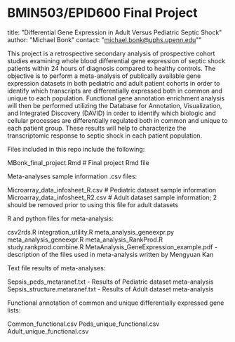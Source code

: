 # BMIN503/EPID600 Final Project

title: "Differential Gene Expression in Adult Versus Pediatric Septic Shock"
author: "Michael Bonk"
contact: "michael.bonk@uphs.upenn.edu""

This project is a retrospective secondary analysis of prospective cohort studies examining whole blood differential gene expression of septic shock patients within 24 hours of diagnosis compared to healthy controls. The objective is to perform a meta-analysis of publically available gene expression datasets in both pediatric and adult patient cohorts in order to identify which transcripts are differentially expressed both in common and unique to each population. Functional gene annotation enrichment analysis will then be performed utilizing the Database for Annotation, Visualization, and Integrated Discovery (DAVID) in order to identify which biologic and cellular processes are differentially regulated both in common and unique to each patient group. These results will help to characterize the transcriptomic response to septic shock in each patient population. 

Files included in this repo include the following:

MBonk_final_project.Rmd # Final project Rmd file

Meta-analyses sample information .csv files:

Microarray_data_infosheet_R.csv # Pediatric dataset sample information
Microarray_data_infosheet_R2.csv # Adult dataset sample information; 2 should be removed prior to using this file for adult datasets

R and python files for meta-analysis:

csv2rds.R
integration_utility.R
meta_analysis_geneexpr.py
meta_analysis_geneexpr.R
meta_analysis_RankProd.R
study.rankprod.combine.R
MetaAnalysis_GeneExpression_example.pdf - description of the files used in meta-analysis written by Mengyuan Kan

Text file results of meta-analyses:

Sepsis_peds_metaranef.txt - Results of Pediatric dataset meta-analysis
Sepsis_structure.metaranef.txt - Results of Adult dataset meta-analysis

Functional annotation of common and unique differentially expressed gene lists:

Common_functional.csv
Peds_unique_functional.csv
Adult_unique_functional.csv



